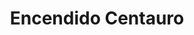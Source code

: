 ---
title: "Encendido Centauro"
url: /ciudad-autonoma-de-buenos-aires/encendido-centauro/
shop: Autowerkstatt
---